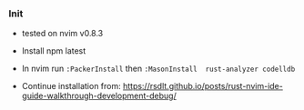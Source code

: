 ### Init
- tested on nvim v0.8.3 
- Install npm latest
- In nvim run `:PackerInstall` then `:MasonInstall  rust-analyzer codelldb`

- Continue installation from: https://rsdlt.github.io/posts/rust-nvim-ide-guide-walkthrough-development-debug/

